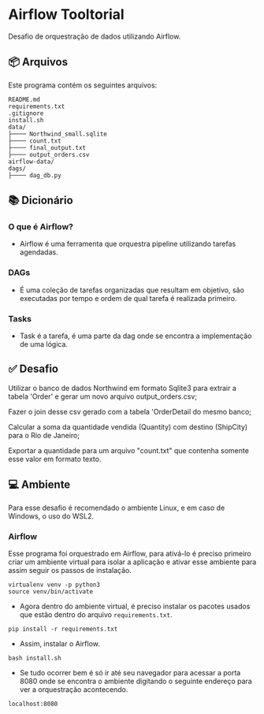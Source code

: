 # Airflow Tooltorial
Desafio de orquestração de dados utilizando Airflow.


## :package:	Arquivos
Este programa contém os seguintes arquivos:

```
README.md
requirements.txt
.gitignore
install.sh
data/
├──── Northwind_small.sqlite
├──── count.txt
├──── final_output.txt
├──── output_orders.csv
airflow-data/
dags/
├──── dag_db.py
```

## :books:	 Dicionário

### O que é Airflow?
- Airflow é uma ferramenta que orquestra pipeline utilizando tarefas agendadas.

### DAGs
- É uma coleção de tarefas organizadas que resultam em objetivo, são executadas por tempo e ordem de qual tarefa é realizada primeiro.

### Tasks
- Task é a tarefa, é uma parte da dag onde se encontra a implementação de uma lógica.

## :white_check_mark:	 Desafio
Utilizar o banco de dados Northwind em formato Sqlite3 para extrair a tabela 'Order' e gerar um novo arquivo output_orders.csv;

Fazer o join desse csv gerado com a tabela 'OrderDetail do mesmo banco;

Calcular a soma da quantidade vendida (Quantity) com destino (ShipCity) para o Rio de Janeiro;

Exportar a quantidade para um arquivo "count.txt" que contenha somente esse valor em formato texto.


## :computer:	 Ambiente

Para esse desafio é recomendado o ambiente Linux, e em caso de Windows, o uso do WSL2.

### Airflow

Esse programa foi orquestrado em Airflow, para ativá-lo é preciso primeiro criar um ambiente virtual para isolar a aplicação e ativar esse ambiente para assim seguir os passos de instalação.

```
virtualenv venv -p python3
source venv/bin/activate
```

- Agora dentro do ambiente virtual, é preciso instalar os pacotes usados que estão dentro do arquivo `requirements.txt`.
```
pip install -r requirements.txt
```

- Assim, instalar o Airflow.
```
bash install.sh
```

- Se tudo ocorrer bem é só ir até seu navegador para acessar a porta 8080 onde se encontra o ambiente digitando o seguinte endereço para ver a orquestração acontecendo.
```
localhost:8080
```



